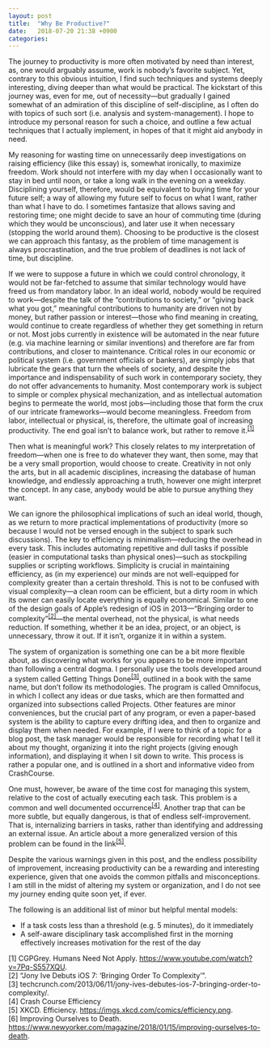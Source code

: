 ```yaml
---
layout: post
title:  "Why Be Productive?"
date:   2018-07-20 21:38 +0900
categories:
---
```

The journey to productivity is more often motivated by need than interest, as, one would arguably assume, work is nobody’s favorite subject. Yet, contrary to this obvious intuition, I find such techniques and systems deeply interesting, diving deeper than what would be practical. The kickstart of this journey was, even for me, out of necessity—but gradually I gained somewhat of an admiration of this discipline of self-discipline, as I often do with topics of such sort (i.e. analysis and system-management). I hope to introduce my personal reason for such a choice, and outline a few actual techniques that I actually implement, in hopes of that it might aid anybody in need.

My reasoning for wasting time on unnecessarily deep investigations on raising efficiency (like this essay) is, somewhat ironically, to maximize freedom. Work should not interfere with my day when I occasionally want to stay in bed until noon, or take a long walk in the evening on a weekday. Disciplining yourself, therefore, would be equivalent to buying time for your future self; a way of allowing my future self to focus on what I want, rather than what I have to do. I sometimes fantasize that allows saving and restoring time; one might decide to save an hour of commuting time (during which they would be unconscious), and later use it when necessary (stopping the world around them). Choosing to be productive is the closest we can approach this fantasy, as the problem of time management is always procrastination, and the true problem of deadlines is not lack of time, but discipline.

If we were to suppose a future in which we could control chronology, it would not be far-fetched to assume that similar technology would have freed us from mandatory labor. In an ideal world, nobody would be required to work—despite the talk of the “contributions to society,” or "giving back what you got,” meaningful contributions to humanity are driven not by money, but rather passion or interest—those who find meaning in creating, would continue to create regardless of whether they get something in return or not. Most jobs currently in existence will be automated in the near future (e.g. via machine learning or similar inventions) and therefore are far from contributions, and closer to maintenance. Critical roles in our economic or political system (i.e. government officials or bankers), are simply jobs that lubricate the gears that turn the wheels of society, and despite the importance and indispensability of such work in contemporary society, they do not offer advancements to humanity. Most contemporary work is subject to simple or complex physical mechanization, and as intellectual automation begins to permeate the world, most jobs—including those that form the crux of our intricate frameworks—would become meaningless. Freedom from labor, intellectual or physical, is, therefore, the ultimate goal of increasing productivity. The end goal isn’t to balance work, but rather to remove it.<sup>[[1]](#1)</sup>

Then what is meaningful work? This closely relates to my interpretation of freedom—when one is free to do whatever they want, then some, may that be a very small proportion, would choose to create. Creativity in not only the arts, but in all academic disciplines, increasing the database of human knowledge, and endlessly approaching a truth, however one might interpret the concept. In any case, anybody would be able to pursue anything they want.

We can ignore the philosophical implications of such an ideal world, though, as we return to more practical implementations of productivity (more so because I would not be versed enough in the subject to spark such discussions). The key to efficiency is minimalism—reducing the overhead in every task. This includes automating repetitive and dull tasks if possible (easier in computational tasks than physical ones)—such as stockpiling supplies or scripting workflows. Simplicity is crucial in maintaining efficiency, as (in my experience) our minds are not well-equipped for complexity greater than a certain threshold. This is not to be confused with visual complexity—a clean room can be efficient, but a dirty room in which its owner can easily locate everything is equally economical. Similar to one of the design goals of Apple’s redesign of iOS in 2013—“Bringing order to complexity”<sup>[[2]](#2)</sup>—the mental overhead, not the physical, is what needs reduction. If something, whether it be an idea, project, or an object, is unnecessary, throw it out. If it isn’t, organize it in within a system.

The system of organization is something one can be a bit more flexible about, as discovering what works for you appears to be more important than following a central dogma. I personally use the tools developed around a system called Getting Things Done<sup>[[3]](#3)</sup>, outlined in a book with the same name, but don’t follow its methodologies. The program is called Omnifocus, in which I collect any ideas or due tasks, which are then formatted and organized into subsections called Projects. Other features are minor conveniences, but the crucial part of any program, or even a paper-based system is the ability to capture every drifting idea, and then to organize and display them when needed. For example, if I were to think of a topic for a blog post, the task manager would be responsible for recording what I tell it about my thought, organizing it into the right projects (giving enough information), and displaying it when I sit down to write. This process is rather a popular one, and is outlined in a short and informative video from CrashCourse.

One must, however, be aware of the time cost for managing this system, relative to the cost of actually executing each task. This problem is a common and well documented occurrence<sup>[[4]](#4)</sup>. Another trap that can be more subtle, but equally dangerous, is that of endless self-improvement. That is, internalizing barriers in tasks, rather than identifying and addressing an external issue. An article about a more generalized version of this problem can be found in the link<sup>[[5]](#5)</sup>.

Despite the various warnings given in this post, and the endless possibility of improvement, increasing productivity can be a rewarding and interesting experience, given that one avoids the common pitfalls and misconceptions. I am still in the midst of altering my system or organization, and I do not see my journey ending quite soon yet, if ever.

The following is an additional list of minor but helpful mental models:
- If a task costs less than a threshold (e.g. 5 minutes), do it immediately
- A self-aware disciplinary task accomplished first in the morning effectively increases motivation for the rest of the day


<a name="1">[1]</a> CGPGrey. Humans Need Not Apply. https://www.youtube.com/watch?v=7Pq-S557XQU. <br />
<a name="2">[2]</a> “Jony Ive Debuts iOS 7: ‘Bringing Order To Complexity’”. <br />
<a name="3">[3]</a> techcrunch.com/2013/06/11/jony-ives-debutes-ios-7-bringing-order-to-complexity/. <br />
<a name="4">[4]</a> Crash Course Efficiency <br />
<a name="5">[5]</a> XKCD. Efficiency. https://imgs.xkcd.com/comics/efficiency.png. <br />
<a name="6">[6]</a> Improving Ourselves to Death. https://www.newyorker.com/magazine/2018/01/15/improving-ourselves-to-death. <br />
